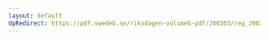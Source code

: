 ```yaml
---
layout: default
UpRedirect: https://pdf.swedeb.se/riksdagen-volumeG-pdf/200203/reg_200203/reg_200203_0121.pdf
---
```

